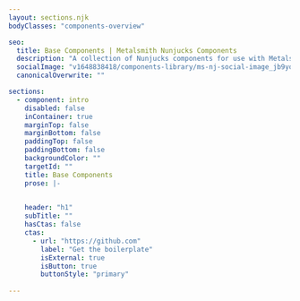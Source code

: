 ```yaml
---
layout: sections.njk
bodyClasses: "components-overview"

seo:
  title: Base Components | Metalsmith Nunjucks Components
  description: "A collection of Nunjucks components for use with Metalsmith"
  socialImage: "v1648838418/components-library/ms-nj-social-image_jb9yox.jpg"
  canonicalOverwrite: ""

sections:
  - component: intro
    disabled: false
    inContainer: true
    marginTop: false
    marginBottom: false
    paddingTop: false
    paddingBottom: false
    backgroundColor: ""
    targetId: ""
    title: Base Components
    prose: |-
      

    header: "h1"
    subTitle: ""
    hasCtas: false
    ctas:
      - url: "https://github.com"
        label: "Get the boilerplate"
        isExternal: true
        isButton: true
        buttonStyle: "primary"
  
---
```

